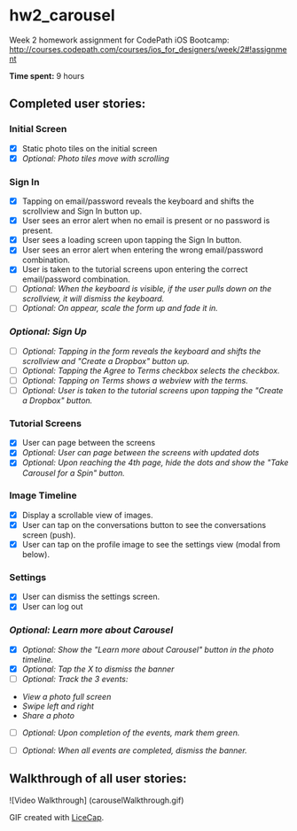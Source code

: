 # hw2_carousel
Week 2 homework assignment for CodePath iOS Bootcamp: http://courses.codepath.com/courses/ios_for_designers/week/2#!assignment 

**Time spent:** 9 hours


## Completed user stories:

### Initial Screen
* [x] Static photo tiles on the initial screen
* [x] _Optional: Photo tiles move with scrolling_
 
### Sign In
* [x] Tapping on email/password reveals the keyboard and shifts the scrollview and Sign In button up.
* [x] User sees an error alert when no email is present or no password is present.
* [x] User sees a loading screen upon tapping the Sign In button.
* [x] User sees an error alert when entering the wrong email/password combination.
* [x] User is taken to the tutorial screens upon entering the correct email/password combination.
* [ ] _Optional: When the keyboard is visible, if the user pulls down on the scrollview, it will dismiss the keyboard._
* [ ] _Optional: On appear, scale the form up and fade it in._

### _Optional: Sign Up_
* [ ] _Optional: Tapping in the form reveals the keyboard and shifts the scrollview and "Create a Dropbox" button up._
* [ ] _Optional: Tapping the Agree to Terms checkbox selects the checkbox._
* [ ] _Optional: Tapping on Terms shows a webview with the terms._
* [ ] _Optional: User is taken to the tutorial screens upon tapping the "Create a Dropbox" button._

### Tutorial Screens
* [x] User can page between the screens
* [x] _Optional: User can page between the screens with updated dots_
* [x] _Optional: Upon reaching the 4th page, hide the dots and show the "Take Carousel for a Spin" button._

### Image Timeline
* [x] Display a scrollable view of images.
* [x] User can tap on the conversations button to see the conversations screen (push).
* [x] User can tap on the profile image to see the settings view (modal from below).

### Settings
* [x] User can dismiss the settings screen.
* [x] User can log out

### _Optional: Learn more about Carousel_
* [x] _Optional: Show the "Learn more about Carousel" button in the photo timeline._
* [x] _Optional: Tap the X to dismiss the banner_
* [ ] _Optional: Track the 3 events:_
 * _View a photo full screen_
 * _Swipe left and right_
 * _Share a photo_
* [ ] _Optional: Upon completion of the events, mark them green._
* [ ] _Optional: When all events are completed, dismiss the banner._


## Walkthrough of all user stories:
![Video Walkthrough]
(carouselWalkthrough.gif)

GIF created with [LiceCap](http://www.cockos.com/licecap/).
